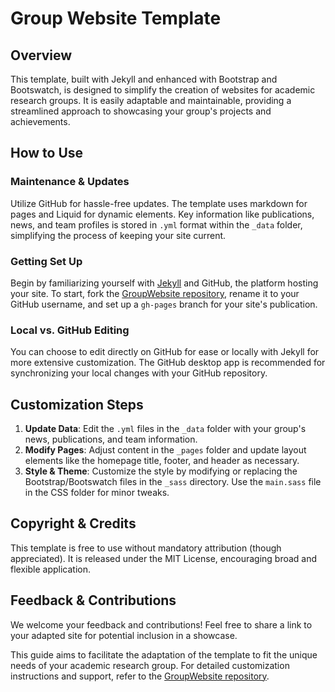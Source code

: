# Group Website Template

## Overview
This template, built with Jekyll and enhanced with Bootstrap and Bootswatch, is designed to simplify the creation of websites for academic research groups. It is easily adaptable and maintainable, providing a streamlined approach to showcasing your group's projects and achievements.

## How to Use
### Maintenance & Updates
Utilize GitHub for hassle-free updates. The template uses markdown for pages and Liquid for dynamic elements. Key information like publications, news, and team profiles is stored in `.yml` format within the `_data` folder, simplifying the process of keeping your site current.

### Getting Set Up
Begin by familiarizing yourself with [Jekyll](https://jekyllrb.com/) and GitHub, the platform hosting your site. To start, fork the [GroupWebsite repository](https://github.com/danishfurkh/GroupWebsite), rename it to your GitHub username, and set up a `gh-pages` branch for your site's publication.

### Local vs. GitHub Editing
You can choose to edit directly on GitHub for ease or locally with Jekyll for more extensive customization. The GitHub desktop app is recommended for synchronizing your local changes with your GitHub repository.

## Customization Steps
1. **Update Data**: Edit the `.yml` files in the `_data` folder with your group's news, publications, and team information.
2. **Modify Pages**: Adjust content in the `_pages` folder and update layout elements like the homepage title, footer, and header as necessary.
3. **Style & Theme**: Customize the style by modifying or replacing the Bootstrap/Bootswatch files in the `_sass` directory. Use the `main.sass` file in the CSS folder for minor tweaks.

## Copyright & Credits
This template is free to use without mandatory attribution (though appreciated). It is released under the MIT License, encouraging broad and flexible application.

## Feedback & Contributions
We welcome your feedback and contributions! Feel free to share a link to your adapted site for potential inclusion in a showcase.

This guide aims to facilitate the adaptation of the template to fit the unique needs of your academic research group. For detailed customization instructions and support, refer to the [GroupWebsite repository](https://github.com/danishfurkh/GroupWebsite).
